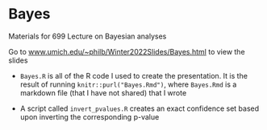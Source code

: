 # Bayes

Materials for 699 Lecture on Bayesian analyses

Go to www.umich.edu/~philb/Winter2022Slides/Bayes.html to view the slides

- `Bayes.R` is all of the R code I used to create the presentation. 
It is the result of running `knitr::purl("Bayes.Rmd")`, where 
`Bayes.Rmd` is a markdown file (that I have not shared) that I wrote

- A script called `invert_pvalues.R` creates an exact confidence set based upon
inverting the corresponding p-value
